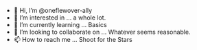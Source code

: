- 👋 Hi, I’m @oneflewover-ally
- 👀 I’m interested in ... a whole lot.  
- 🌱 I’m currently learning ... Basics
- 💞️ I’m looking to collaborate on ... Whatever seems reasonable.
- 📫 How to reach me ... Shoot for the Stars

<!---
oneflewover-ally/oneflewover-ally is a ✨ special ✨ repository because its `README.md` (this file) appears on your GitHub profile.
You can click the Preview link to take a look at your changes.
--->
